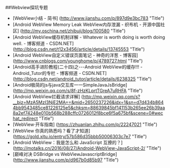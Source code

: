 
##Webview探坑专题


* [WebView小结 - 简书] (http://www.jianshu.com/p/897d9e3bc783  "Title")
* [Android WebView Memory Leak WebView内存泄漏 - 织布机 - 开源中国社区] (http://my.oschina.net/zhibuji/blog/100580  "Title")
* [Android WebView缓存机制详解 - Whatever is worth doing is worth doing well. - 博客频道 - CSDN.NET] (http://blog.csdn.net/t12x3456/article/details/13745553  "Title")
* [Android WebView自定义错误页面笔记 - 神奇的洋葱 - 博客园] (http://www.cnblogs.com/younghome/p/4789727.html  "Title")
* [Android高手进阶教程(二十四)之---Android WebView的缓存!!! - Android_Tutor的专栏 - 博客频道 - CSDN.NET] (http://blog.csdn.net/android_tutor/article/details/6238325  "Title")
* [Android极简的js与java交互库一一SimpleJavaJsBridge] (http://mp.weixin.qq.com/s/8f-zHzKLprtTGreA7uRHFA  "Title")
* [Android WebView拦截请求详解] (http://mp.weixin.qq.com/s?__biz=MzA5MzI3NjE2MA==&mid=2650237226&idx=1&sn=d7d434b8644bb9543485ce81226125e5&chksm=88639845bf141153b265ee26b39aa8a2ef74248e010b568b288cffc0726012f8bce6f5a675bf&scene=0#wechat_redirect  "Title")
* [WebView·开车指南] (https://zhuanlan.zhihu.com/p/22247021  "Title")
* [WebView 你真的熟悉吗？看了才知道] (https://gold.xitu.io/entry/57b586d35bbb50006303c7e7  "Title")
* [Android WebView：我是怎么和 JavaScript 互撩的？] (http://motalks.cn/2016/08/27/Android-WebView-JavaScript-2/  "Title")
* [巅峰对决 DSBridge vs WebViewJavascriptBridge] (http://www.jianshu.com/p/d967b0d85b97 "Title")
